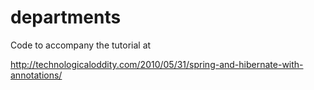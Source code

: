 departments
===========

Code to accompany the tutorial at


http://technologicaloddity.com/2010/05/31/spring-and-hibernate-with-annotations/

